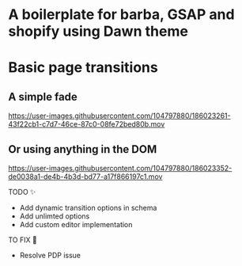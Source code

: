 # A boilerplate for barba, GSAP and shopify using Dawn theme

# Basic page transitions


## A simple fade

https://user-images.githubusercontent.com/104797880/186023261-43f22cb1-c7d7-46ce-87c0-08fe72bed80b.mov

## Or using anything in the DOM

https://user-images.githubusercontent.com/104797880/186023352-de0038a1-de4b-4b3d-bd77-a17f866197c1.mov


TODO :sparkles:
- Add dynamic transition options in schema
- Add unlimted options
- Add custom editor implementation

TO FIX :bug:
- Resolve PDP issue

